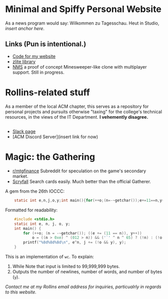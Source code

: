 # Minimal and Spiffy Personal Website

As a news program would say: Wilkommen zu Tagesschau. Heut in Studio, _insert anchor here_.

## Links (Pun is intentional.)

*   [Code for my website](https://github.com/clin1234/clin1234.github.io)
*   [zlite library](https://github.com/clin1234/zlite)
* [NMS](https://github.com/clin1234/NMS) a proof of concept Minesweeper-like clone with multiplayer support. Still in progress.

# Rollins-related stuff

As a member of the local ACM chapter, this serves as a repository for personal projects and pursuits otherwise "taxing" for the college's technical resources, in the views of the IT Department. **I vehemently disagree.**

## 

*   [Slack page](https://acm2019-20.slack.com)
* [ACM Discord Server](insert link for now)

# Magic: the Gathering

* [r/mtgfinance](https://reddit.com/r/mtgfinance) Subreddit for speculation on the game's secondary market.
* [Scryfall](https://scryfall.com) Search cards easily. Much better than the official Gatherer. 

A gem from the 26th IOCCC:
```c
    static int e,n,j,o,y;int main(){for(++o;(n=-~getchar());e+=11==n,y++)o=n>0xe^012>n&&'`'^n^65?!n:!o?++j:o;printf("%8d%8d%8d\n",e^n,j+=!o&&y,y);}
```

Formatted for readability:
```c
    #include <stdio.h>
    static int e, n, j, o, y;
    int main() {
        for (++o; (n = -~getchar()); ((e += (11 == n)), y++))
            o = ((n > 0xe) ^ (012 > n)) && ('`' ^ n ^ 65) ? (!n) : (!o ? (++j) : o);
        printf("%8d%8d%8d\n", e^n, j += (!o && y), y);
    }
```

This is an implementation of `wc`. To explain:
1. While 
Note that input is limited to 99,999,999 bytes.
2. Outputs the number of newlines, number of words, and number of bytes (`y`).
<footer>
<address>Contact me at <a href:
"mailto:clin@rollins.edu">my Rollins email address</a> for inquiries, particualrly in regards to this website.</address>
</footer>